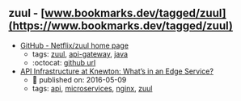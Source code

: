 zuul - [www.bookmarks.dev/tagged/zuul](https://www.bookmarks.dev/tagged/zuul)
---
* [GitHub - Netflix/zuul home page](https://github.com/Netflix/zuul)
    * tags: [zuul](../tags/zuul.md), [api-gateway](../tags/api-gateway.md), [java](../tags/java.md)
    * :octocat: [github url](https://github.com/Netflix/zuul)
* [API Infrastructure at Knewton: What’s in an Edge Service?](https://medium.com/knerd/api-infrastructure-at-knewton-whats-in-an-edge-service-51a3777aeb41)
    * :calendar: published on: 2016-05-09
    * tags: [api](../tags/api.md), [microservices](../tags/microservices.md), [nginx](../tags/nginx.md), [zuul](../tags/zuul.md)
